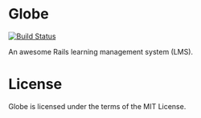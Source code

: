 # Globe

[![Build Status](https://travis-ci.org/maclover7/globe.svg?branch=master)](https://travis-ci.org/maclover7/globe)

An awesome Rails learning management system (LMS).

# License
Globe is licensed under the terms of the MIT License.
